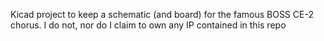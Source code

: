 Kicad project to keep a schematic (and board) for the famous BOSS CE-2 chorus.
I do not, nor do I claim to own any IP contained in this repo
